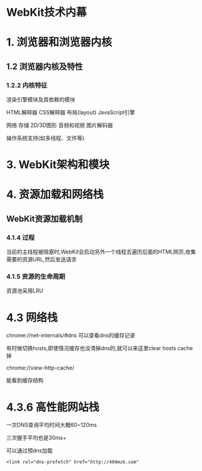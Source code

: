 # WebKit技术内幕

# 1. 浏览器和浏览器内核

## 1.2 浏览器内核及特性

### 1.2.2 内核特征

渲染引擎模块及其依赖的模块

HTML解释器 CSS解释器 布局(layout) JavaScript引擎

网络 存储 2D/3D图形 音频和视频 图片解码器

操作系统支持(如多线程、文件等)

# 3. WebKit架构和模块

# 4. 资源加载和网络栈

## WebKit资源加载机制

### 4.1.4 过程

当前的主线程被阻塞时,WebKit会启动另外一个线程去遍历后面的HTML网页,收集需要的资源URL,然后发送请求

### 4.1.5 资源的生命周期

资源池采用LRU

# 4.3 网络栈

chrome://net-internals/#dns 可以查看dns的缓存记录

有时候切换hosts,即使情况缓存也没清掉dns的,就可以来这里clear hosts cache掉

chrome://view-http-cache/

能看到缓存结构

# 4.3.6 高性能网站栈

一次DNS查询平均时间大概60~120ms

三次握手平均也是30ms+

可以通过预dns加载

```
<link rel="dns-prefetch" href="http://404mzk.com"
```




